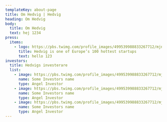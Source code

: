 ```yaml
---
templateKey: about-page
title: Om Hedvig | Hedvig
heading: Om Hedvig
body:
  title: Om Hedvig
  text: hej 1234
press:
  items:
    - logo: https://pbs.twimg.com/profile_images/499539988833267712/mjnAZmLH_400x400.jpeg
      title: Hedvig is one of Europe’s 100 hottest startups
      text: hello 123
investors:
  title: Hedvigs investerare
  list:
    - image: https://pbs.twimg.com/profile_images/499539988833267712/mjnAZmLH_400x400.jpeg
      name: Some Investors name
      type: Angel Investor
    - image: https://pbs.twimg.com/profile_images/499539988833267712/mjnAZmLH_400x400.jpeg
      name: Some Investors name
      type: Angel Investor
    - image: https://pbs.twimg.com/profile_images/499539988833267712/mjnAZmLH_400x400.jpeg
      name: Some Investors name
      type: Angel Investor
---
```

